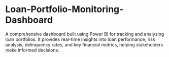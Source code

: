 # Loan-Portfolio-Monitoring-Dashboard
A comprehensive dashboard built using Power BI for tracking and analyzing loan portfolios. It provides real-time insights into loan performance, risk analysis, delinquency rates, and key financial metrics, helping stakeholders make informed decisions.
